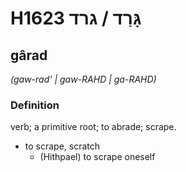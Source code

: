 # H1623 גָּרַד / גרד

## gârad

_(gaw-rad' | ɡaw-RAHD | ɡa-RAHD)_

### Definition

verb; a primitive root; to abrade; scrape.

- to scrape, scratch
    - (Hithpael) to scrape oneself
